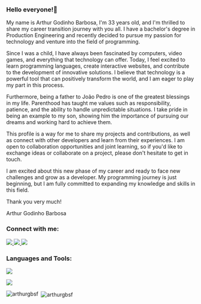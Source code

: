 
<h3 align="left">Hello everyone!👋</h3>

My name is Arthur Godinho Barbosa, I'm 33 years old, and I'm thrilled to share my career transition journey with you all. I have a bachelor's degree in Production Engineering and recently decided to pursue my passion for technology and venture into the field of programming.

Since I was a child, I have always been fascinated by computers, video games, and everything that technology can offer. Today, I feel excited to learn programming languages, create interactive websites, and contribute to the development of innovative solutions. I believe that technology is a powerful tool that can positively transform the world, and I am eager to play my part in this process.

Furthermore, being a father to João Pedro is one of the greatest blessings in my life. Parenthood has taught me values such as responsibility, patience, and the ability to handle unpredictable situations. I take pride in being an example to my son, showing him the importance of pursuing our dreams and working hard to achieve them.

This profile is a way for me to share my projects and contributions, as well as connect with other developers and learn from their experiences. I am open to collaboration opportunities and joint learning, so if you'd like to exchange ideas or collaborate on a project, please don't hesitate to get in touch.

I am excited about this new phase of my career and ready to face new challenges and grow as a developer. My programming journey is just beginning, but I am fully committed to expanding my knowledge and skills in this field.

Thank you very much!

Arthur Godinho Barbosa

<h3 align="left">Connect with me:</h3>
<p align="left">
  <a href="https://www.linkedin.com/in/arthurgodinhobarbosa">
    <img src="https://skillicons.dev/icons?i=linkedin" />
  </a>
  <a href="https://instagram.com/arthurgbsf">
    <img src="https://skillicons.dev/icons?i=instagram" />
  </a>
  <a href="https://discord.com/users/880631851964837928">
    <img src="https://skillicons.dev/icons?i=discord"/>
  </a>
</p>

<h3 align="left">Languages and Tools:</h3>

<p align="left">
  <a href="https://skillicons.dev">
    <img src="https://skillicons.dev/icons?i=linux,html,css,sass,bootstrap,react,git,github" />
  </a>
</p>
<p align="left">
  <a href="https://skillicons.dev">
    <img src="https://skillicons.dev/icons?i=js,ts,nodejs,express,mongodb,java,spring,py" />
  </a>
</p>

<p><img align="left" src="https://github-readme-stats.vercel.app/api/top-langs?username=arthurgbsf&show_icons=true&locale=en&layout=compact" alt="arthurgbsf" /></p>

<p>&nbsp;<img align="center" src="https://github-readme-stats.vercel.app/api?username=arthurgbsf&show_icons=true&locale=en" alt="arthurgbsf" /></p>
